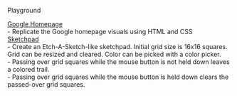 Playground

[Google Homepage](https://nomyummi.github.io/playground/google-homepage) <br />
    - Replicate the Google homepage visuals using HTML and CSS <br />
[Sketchpad](https://nomyummi.github.io/playground/sketchpad) <br />
    - Create an Etch-A-Sketch-like sketchpad. Initial grid size is 16x16 squares. Grid can be resized and cleared. Color can be picked with a color picker. <br />
    - Passing over grid squares while the mouse button is not held down leaves a colored trail. <br />
    - Passing over grid squares while the mouse button is held down clears the passed-over grid squares.
